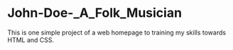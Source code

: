 # John-Doe-_A_Folk_Musician
This is one simple project of a web homepage to training my skills towards HTML and CSS.
